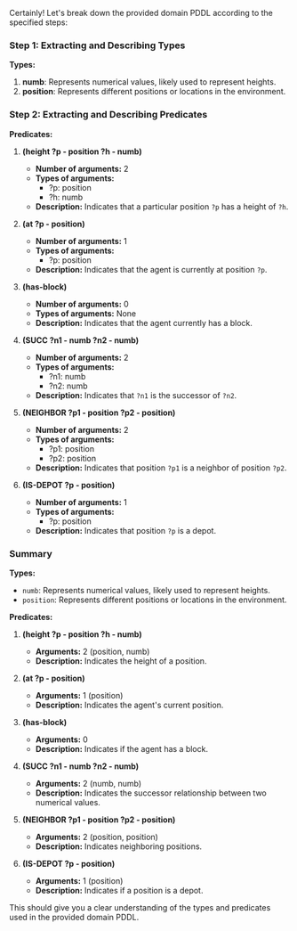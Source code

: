 Certainly! Let's break down the provided domain PDDL according to the specified steps:

### Step 1: Extracting and Describing Types

**Types:**
1. **numb**: Represents numerical values, likely used to represent heights.
2. **position**: Represents different positions or locations in the environment.

### Step 2: Extracting and Describing Predicates

**Predicates:**
1. **(height ?p - position ?h - numb)**
   - **Number of arguments:** 2
   - **Types of arguments:** 
     - ?p: position
     - ?h: numb
   - **Description:** Indicates that a particular position `?p` has a height of `?h`.

2. **(at ?p - position)**
   - **Number of arguments:** 1
   - **Types of arguments:**
     - ?p: position
   - **Description:** Indicates that the agent is currently at position `?p`.

3. **(has-block)**
   - **Number of arguments:** 0
   - **Types of arguments:** None
   - **Description:** Indicates that the agent currently has a block.

4. **(SUCC ?n1 - numb ?n2 - numb)**
   - **Number of arguments:** 2
   - **Types of arguments:**
     - ?n1: numb
     - ?n2: numb
   - **Description:** Indicates that `?n1` is the successor of `?n2`.

5. **(NEIGHBOR ?p1 - position ?p2 - position)**
   - **Number of arguments:** 2
   - **Types of arguments:**
     - ?p1: position
     - ?p2: position
   - **Description:** Indicates that position `?p1` is a neighbor of position `?p2`.

6. **(IS-DEPOT ?p - position)**
   - **Number of arguments:** 1
   - **Types of arguments:**
     - ?p: position
   - **Description:** Indicates that position `?p` is a depot.

### Summary

**Types:**
- `numb`: Represents numerical values, likely used to represent heights.
- `position`: Represents different positions or locations in the environment.

**Predicates:**
1. **(height ?p - position ?h - numb)**
   - **Arguments:** 2 (position, numb)
   - **Description:** Indicates the height of a position.

2. **(at ?p - position)**
   - **Arguments:** 1 (position)
   - **Description:** Indicates the agent's current position.

3. **(has-block)**
   - **Arguments:** 0
   - **Description:** Indicates if the agent has a block.

4. **(SUCC ?n1 - numb ?n2 - numb)**
   - **Arguments:** 2 (numb, numb)
   - **Description:** Indicates the successor relationship between two numerical values.

5. **(NEIGHBOR ?p1 - position ?p2 - position)**
   - **Arguments:** 2 (position, position)
   - **Description:** Indicates neighboring positions.

6. **(IS-DEPOT ?p - position)**
   - **Arguments:** 1 (position)
   - **Description:** Indicates if a position is a depot.

This should give you a clear understanding of the types and predicates used in the provided domain PDDL.